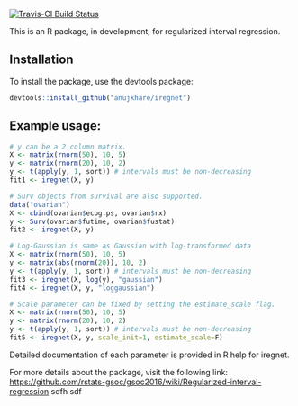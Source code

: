 [![Travis-CI Build Status](https://travis-ci.org/anujkhare/iregnet.svg?branch=master)](https://travis-ci.org/anujkhare/iregnet)

This is an R package, in development, for regularized interval regression.

## Installation
To install the package, use the devtools package:
```R
devtools::install_github("anujkhare/iregnet")
```

## Example usage:
```R
# y can be a 2 column matrix.
X <- matrix(rnorm(50), 10, 5)
y <- matrix(rnorm(20), 10, 2)
y <- t(apply(y, 1, sort)) # intervals must be non-decreasing
fit1 <- iregnet(X, y)

# Surv objects from survival are also supported.
data("ovarian")
X <- cbind(ovarian$ecog.ps, ovarian$rx)
y <- Surv(ovarian$futime, ovarian$fustat)
fit2 <- iregnet(X, y)

# Log-Gaussian is same as Gaussian with log-transformed data
X <- matrix(rnorm(50), 10, 5)
y <- matrix(abs(rnorm(20)), 10, 2)
y <- t(apply(y, 1, sort)) # intervals must be non-decreasing
fit3 <- iregnet(X, log(y), "gaussian")
fit4 <- iregnet(X, y, "loggaussian")

# Scale parameter can be fixed by setting the estimate_scale flag.
X <- matrix(rnorm(50), 10, 5)
y <- matrix(rnorm(20), 10, 2)
y <- t(apply(y, 1, sort)) # intervals must be non-decreasing
fit5 <- iregnet(X, y, scale_init=1, estimate_scale=F)
```

Detailed documentation of each parameter is provided in R help for iregnet.

For more details about the package, visit the following link:
https://github.com/rstats-gsoc/gsoc2016/wiki/Regularized-interval-regression
sdfh
sdf
